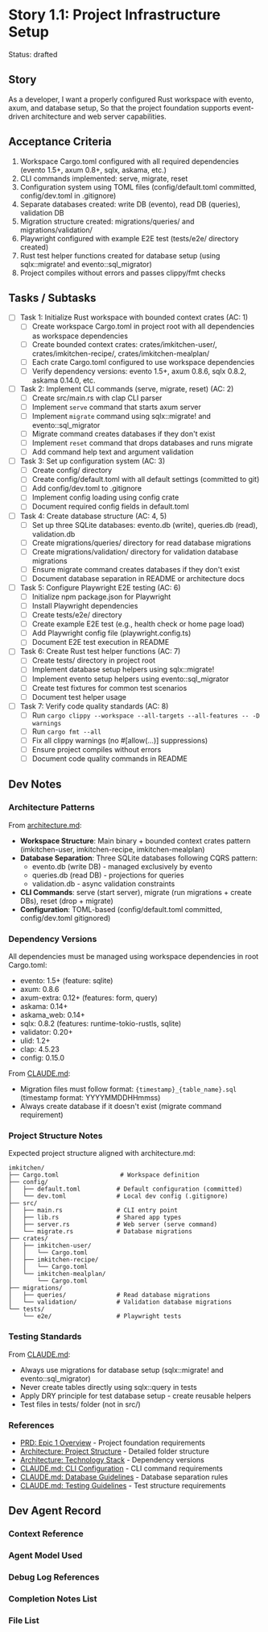 # Story 1.1: Project Infrastructure Setup

Status: drafted

## Story

As a developer,
I want a properly configured Rust workspace with evento, axum, and database setup,
So that the project foundation supports event-driven architecture and web server capabilities.

## Acceptance Criteria

1. Workspace Cargo.toml configured with all required dependencies (evento 1.5+, axum 0.8+, sqlx, askama, etc.)
2. CLI commands implemented: serve, migrate, reset
3. Configuration system using TOML files (config/default.toml committed, config/dev.toml in .gitignore)
4. Separate databases created: write DB (evento), read DB (queries), validation DB
5. Migration structure created: migrations/queries/ and migrations/validation/
6. Playwright configured with example E2E test (tests/e2e/ directory created)
7. Rust test helper functions created for database setup (using sqlx::migrate! and evento::sql_migrator)
8. Project compiles without errors and passes clippy/fmt checks

## Tasks / Subtasks

- [ ] Task 1: Initialize Rust workspace with bounded context crates (AC: 1)
  - [ ] Create workspace Cargo.toml in project root with all dependencies as workspace dependencies
  - [ ] Create bounded context crates: crates/imkitchen-user/, crates/imkitchen-recipe/, crates/imkitchen-mealplan/
  - [ ] Each crate Cargo.toml configured to use workspace dependencies
  - [ ] Verify dependency versions: evento 1.5+, axum 0.8.6, sqlx 0.8.2, askama 0.14.0, etc.

- [ ] Task 2: Implement CLI commands (serve, migrate, reset) (AC: 2)
  - [ ] Create src/main.rs with clap CLI parser
  - [ ] Implement `serve` command that starts axum server
  - [ ] Implement `migrate` command using sqlx::migrate! and evento::sql_migrator
  - [ ] Migrate command creates databases if they don't exist
  - [ ] Implement `reset` command that drops databases and runs migrate
  - [ ] Add command help text and argument validation

- [ ] Task 3: Set up configuration system (AC: 3)
  - [ ] Create config/ directory
  - [ ] Create config/default.toml with all default settings (committed to git)
  - [ ] Add config/dev.toml to .gitignore
  - [ ] Implement config loading using config crate
  - [ ] Document required config fields in default.toml

- [ ] Task 4: Create database structure (AC: 4, 5)
  - [ ] Set up three SQLite databases: evento.db (write), queries.db (read), validation.db
  - [ ] Create migrations/queries/ directory for read database migrations
  - [ ] Create migrations/validation/ directory for validation database migrations
  - [ ] Ensure migrate command creates databases if they don't exist
  - [ ] Document database separation in README or architecture docs

- [ ] Task 5: Configure Playwright E2E testing (AC: 6)
  - [ ] Initialize npm package.json for Playwright
  - [ ] Install Playwright dependencies
  - [ ] Create tests/e2e/ directory
  - [ ] Create example E2E test (e.g., health check or home page load)
  - [ ] Add Playwright config file (playwright.config.ts)
  - [ ] Document E2E test execution in README

- [ ] Task 6: Create Rust test helper functions (AC: 7)
  - [ ] Create tests/ directory in project root
  - [ ] Implement database setup helpers using sqlx::migrate!
  - [ ] Implement evento setup helpers using evento::sql_migrator
  - [ ] Create test fixtures for common test scenarios
  - [ ] Document test helper usage

- [ ] Task 7: Verify code quality standards (AC: 8)
  - [ ] Run `cargo clippy --workspace --all-targets --all-features -- -D warnings`
  - [ ] Run `cargo fmt --all`
  - [ ] Fix all clippy warnings (no #[allow(...)] suppressions)
  - [ ] Ensure project compiles without errors
  - [ ] Document code quality commands in README

## Dev Notes

### Architecture Patterns

From [architecture.md](../architecture.md):
- **Workspace Structure**: Main binary + bounded context crates pattern (imkitchen-user, imkitchen-recipe, imkitchen-mealplan)
- **Database Separation**: Three SQLite databases following CQRS pattern:
  - evento.db (write DB) - managed exclusively by evento
  - queries.db (read DB) - projections for queries
  - validation.db - async validation constraints
- **CLI Commands**: serve (start server), migrate (run migrations + create DBs), reset (drop + migrate)
- **Configuration**: TOML-based (config/default.toml committed, config/dev.toml gitignored)

### Dependency Versions

All dependencies must be managed using workspace dependencies in root Cargo.toml:
- evento: 1.5+ (feature: sqlite)
- axum: 0.8.6
- axum-extra: 0.12+ (features: form, query)
- askama: 0.14+
- askama_web: 0.14+
- sqlx: 0.8.2 (features: runtime-tokio-rustls, sqlite)
- validator: 0.20+
- ulid: 1.2+
- clap: 4.5.23
- config: 0.15.0

From [CLAUDE.md](/home/snapiz/projects/github/timayz/imkitchen/CLAUDE.md):
- Migration files must follow format: `{timestamp}_{table_name}.sql` (timestamp format: YYYYMMDDHHmmss)
- Always create database if it doesn't exist (migrate command requirement)

### Project Structure Notes

Expected project structure aligned with architecture.md:

```
imkitchen/
├── Cargo.toml                 # Workspace definition
├── config/
│   ├── default.toml          # Default configuration (committed)
│   └── dev.toml              # Local dev config (.gitignore)
├── src/
│   ├── main.rs               # CLI entry point
│   ├── lib.rs                # Shared app types
│   ├── server.rs             # Web server (serve command)
│   └── migrate.rs            # Database migrations
├── crates/
│   ├── imkitchen-user/
│   │   └── Cargo.toml
│   ├── imkitchen-recipe/
│   │   └── Cargo.toml
│   └── imkitchen-mealplan/
│       └── Cargo.toml
├── migrations/
│   ├── queries/              # Read database migrations
│   └── validation/           # Validation database migrations
└── tests/
    └── e2e/                  # Playwright tests
```

### Testing Standards

From [CLAUDE.md](/home/snapiz/projects/github/timayz/imkitchen/CLAUDE.md):
- Always use migrations for database setup (sqlx::migrate! and evento::sql_migrator)
- Never create tables directly using sqlx::query in tests
- Apply DRY principle for test database setup - create reusable helpers
- Test files in tests/ folder (not in src/)

### References

- [PRD: Epic 1 Overview](../PRD.md#epic-1-foundation--user-management) - Project foundation requirements
- [Architecture: Project Structure](../architecture.md#project-structure) - Detailed folder structure
- [Architecture: Technology Stack](../architecture.md#technology-stack-details) - Dependency versions
- [CLAUDE.md: CLI Configuration](/home/snapiz/projects/github/timayz/imkitchen/CLAUDE.md#cli-and-configuration) - CLI command requirements
- [CLAUDE.md: Database Guidelines](/home/snapiz/projects/github/timayz/imkitchen/CLAUDE.md#database-guidelines) - Database separation rules
- [CLAUDE.md: Testing Guidelines](/home/snapiz/projects/github/timayz/imkitchen/CLAUDE.md#testing-guidelines) - Test structure requirements

## Dev Agent Record

### Context Reference

<!-- Path(s) to story context XML will be added here by context workflow -->

### Agent Model Used

<!-- Will be filled by Dev agent -->

### Debug Log References

<!-- Dev agent logs will be added here -->

### Completion Notes List

<!-- Dev agent completion notes will be added here -->

### File List

<!-- List of files created/modified will be added here -->
